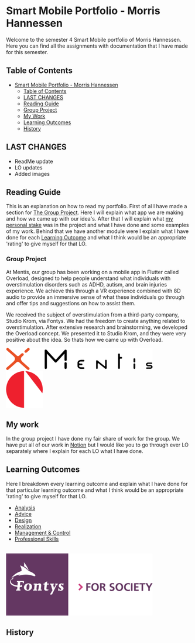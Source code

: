 # Smart Mobile Portfolio - Morris Hannessen

Welcome to the semester 4 Smart Mobile portfolio of Morris Hannessen. Here you can find all the assignments with documentation that I have made for this semester.

## Table of Contents

- [Smart Mobile Portfolio - Morris Hannessen](#smart-mobile-portfolio---morris-hannessen)
  - [Table of Contents](#table-of-contents)
  - [LAST CHANGES](#last-changes)
  - [Reading Guide](#reading-guide)
  - [Group Project](#group-project)
  - [My Work](#my-work)
  - [Learning Outcomes](#learning-outcomes)
  - [History](#new-headline-3)

## LAST CHANGES

- ReadMe update
- LO updates
- Added images

## Reading Guide

This is an explanation on how to read my portfolio. First of al I have made a section for [The Group Project](#group-project). Here I will explain what app we are making and how we came up with our idea's. After that I will explain what [my personal stake](#my-work) was in the project and what I have done and some examples of my work. Behind that we have another module were I explain what I have done for each [Learning Outcome](#learning-outcomes) and what I think would be an appropriate 'rating' to give myself for that LO.

### Group Project

At Mentis, our group has been working on a mobile app in Flutter called Overload, designed to help people understand what individuals with overstimulation disorders such as ADHD, autism, and brain injuries experience. We achieve this through a VR experience combined with 8D audio to provide an immersive sense of what these individuals go through and offer tips and suggestions on how to assist them.

We received the subject of overstimulation from a third-party company, Studio Krom, via Fontys. We had the freedom to create anything related to overstimulation. After extensive research and brainstorming, we developed the Overload concept. We presented it to Studio Krom, and they were very positive about the idea. So thats how we came up with Overload.

<img src="/documentation/img/mentis-horizontal-variant-transparent.png" alt="" width="400"/> &nbsp;&nbsp;&nbsp;&nbsp; <img src="/documentation/img/studiokrom.png" alt="" height="100"/>

## My work

In the group project I have done my fair share of work for the group. We have put all of our work in [Notion](https://www.notion.so/Sprints-8742edc4e19c4cf58ed44dba1c23ccd0) but I would like you to go through ever LO separately where I explain for each LO what I have done.

## Learning Outcomes

Here I breakdown every learning outcome and explain what I have done for that particular learning outcome and what I think would be an appropriate 'rating' to give myself for that LO.

- [Analysis](/documentation/learning-outcomes/analysis.md)
- [Advice](/documentation/learning-outcomes/advice.md)
- [Design](/documentation/learning-outcomes/design.md)
- [Realization](/documentation/learning-outcomes/realisation.md)
- [Management & Control](/documentation/learning-outcomes/managementcontrol.md)
- [Professional Skills](/documentation/learning-outcomes/professionalskills.md)

<br>
<img src="/documentation/img/fontys-logo.png" alt="400" width="400"/>

## History
